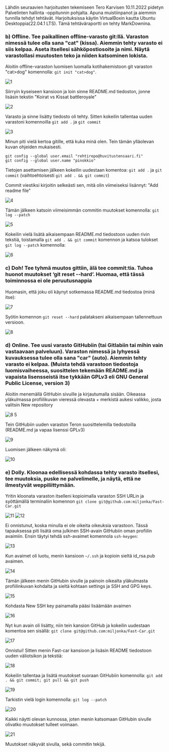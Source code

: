 Lähdin seuraavien harjoitusten tekemiseen Tero Karvisen 10.11.2022 pidetyn Palvelinten hallinta -oppitunnin pohjalta. Apuna muistiinpanot ja aiemmin tunnilla tehdyt tehtävät. Harjoituksissa käytin VirtualBoxin kautta Ubuntu Desktoppia(22.04.1 LTS). Tämä tehtäväraportti on tehty MarkDownina.

### b) Offline. Tee paikallinen offline-varasto git:llä. Varaston nimessä tulee olla sana "cat" (kissa). Aiemmin tehty varasto ei siis kelpaa. Aseta itsellesi sähköpostiosoite ja nimi. Näytä varastollasi muutosten teko ja niiden katsominen lokista.

Aloitin offline-varaston luomisen luomalla kotihakemistoon git varaston "cat>dog" komennolla: `git init "cat>dog"`. 

![1](https://user-images.githubusercontent.com/112076418/201332468-00ad65c0-aeeb-48ad-a935-8ab731ec1a51.png)

Siirryin kyseiseen kansioon ja loin sinne README.md tiedoston, jonne lisäsin tekstin "Koirat vs Kissat battleroyale"

![2](https://user-images.githubusercontent.com/112076418/201332477-c0f105a9-8e73-4da4-9eab-4504d52cd29d.png)

Varasto ja sinne lisätty tiedosto oli tehty. Sitten kokeilin tallentaa uuden varastoni komennoilla `git add .` ja `git commit` 

![3](https://user-images.githubusercontent.com/112076418/201333977-dcf44829-37b9-475b-9f3f-a7d43c7b8ab3.png)

Minun piti vielä kertoa gitille, että kuka minä olen. Tein tämän ylläolevan kuvan ohjeiden mukaisesti.
```
git config --global user.email "rehtirepo@huvitustensaari.fi"
git config --global user.name "pinokkio"
```
Tietojen asettamisen jälkeen kokeilin uudestaan komentoa: `git add .` ja `git commit` (vaihtoehtoisesti `git add . && git commit`)

Commit viestiksi kirjoitin selkeästi sen, mitä olin viimeiseksi lisännyt: "Add readme file" 

![4](https://user-images.githubusercontent.com/112076418/201336378-70b03c7d-53cc-4478-9e0e-fabbd6d9649a.png)

Tämän jälkeen katsoin viimeisimmän commitin muutokset komennolla: `git log --patch`

![5](https://user-images.githubusercontent.com/112076418/201337476-4633970c-f5ba-4a58-9dea-92e533ec8b1a.png)

Kokeilin vielä lisätä aikaisempaan README.md tiedostoon uuden rivin tekstiä, toistamalla `git add . && git commit` komennon ja katsoa tulokset `git log --patch` komennolla:

![6](https://user-images.githubusercontent.com/112076418/201338257-72033b71-1086-476d-a8f5-e26fb6534eb7.png)

### c) Doh! Tee tyhmä muutos gittiin, älä tee commit:tia. Tuhoa huonot muutokset ‘git reset --hard’. Huomaa, että tässä toiminnossa ei ole peruutusnappia

Huomasin, että joku oli käynyt sotkemassa README.md tiedostoa (minä itse):

![7](https://user-images.githubusercontent.com/112076418/201343131-9d652548-14bf-4917-9dc2-5d7cfb768264.png)

Syötin komennon `git reset --hard` palatakseni aikaisempaan tallennettuun versioon.

![8](https://user-images.githubusercontent.com/112076418/201343704-01014973-47b0-4a94-bf52-e3c5c89edbf2.png)

### d) Online. Tee uusi varasto GitHubiin (tai Gitlabiin tai mihin vain vastaavaan palveluun). Varaston nimessä ja lyhyessä kuvauksessa tulee olla sana "car" (auto). Aiemmin tehty varasto ei kelpaa. (Muista tehdä varastoon tiedostoja luomisvaiheessa, suosittelen tekemään README.md ja vapaista lisensseistä itse tykkään GPLv3 eli GNU General Public License, version 3)

Aloitin menemällä GitHubin sivuille ja kirjautumalla sisään. Oikeassa yläkulmassa profiilikuvan vieressä olevasta + merkistä aukesi valikko, josta valitsin New repository

![8 5](https://user-images.githubusercontent.com/112076418/201345372-d96d689b-9384-4416-810c-37879e2b790a.png)


Tein GitHubiin uuden varaston Teron suosittelemilla tiedostoilla (README.md ja vapaa lisenssi GPLv3) 

![9](https://user-images.githubusercontent.com/112076418/201345448-c47ac583-f7bc-42ce-a750-bf5ba0376095.png)

Luomisen jälkeen näkymä oli:

![10](https://user-images.githubusercontent.com/112076418/201351124-ac66b118-99df-46fd-bf90-c19dccbccd0b.png)

### e) Dolly. Kloonaa edellisessä kohdassa tehty varasto itsellesi, tee muutoksia, puske ne palvelimelle, ja näytä, että ne ilmestyvät weppiliittymään.

Yritin kloonata varaston itselleni kopioimalla varaston SSH URLin ja syöttämällä terminaliin komennon `git clone git@github.com:miljonka/Fast-Car.git`


![11](https://user-images.githubusercontent.com/112076418/201360295-ac0dae97-8507-45df-9625-c80d4dbea0b6.png) ![12](https://user-images.githubusercontent.com/112076418/201360717-860843bf-de56-43af-8e2f-496488f2dac3.png)

Ei onnistunut, koska minulla ei ole oikeita oikeuksia varastoon. Tässä tapauksessa piti lisätä oma julkinen SSH-avain GitHubiin oman profiilin avaimiin. Ensin täytyi tehdä ssh-avaimet komennola `ssh-keygen`:

![13](https://user-images.githubusercontent.com/112076418/201362064-23bb1c46-fae4-4ded-a3a8-581d6ec1f807.png)

Kun avaimet oli luotu, menin kansioon `~/.ssh` ja kopioin sieltä id_rsa.pub avaimen. 

![14](https://user-images.githubusercontent.com/112076418/201362605-ca60e475-d0c4-44ce-9900-70af134c443a.png)

Tämän jälkeen menin GitHubin sivulle ja painoin oikealta yläkulmasta profiilinkuvan kohdalta ja sieltä kohtaan settings ja SSH and GPG keys.

![15](https://user-images.githubusercontent.com/112076418/201363439-34c211fc-58d7-46b4-99ef-f3fb3c8ab82d.png)

Kohdasta New SSH key painamalla pääsi lisäämään avaimen

![16](https://user-images.githubusercontent.com/112076418/201364109-a5203d67-03a2-4de1-9ba2-408ad311e90f.png)

Nyt kun avain oli lisätty, niin tein kansion GitHub ja kokeilin uudestaan komentoa sen sisällä: `git clone git@github.com:miljonka/Fast-Car.git`

![17](https://user-images.githubusercontent.com/112076418/201364869-0ce358cf-56ff-4e48-959a-d4e7b2bc0b6d.png)

Onnistui! Sitten menin Fast-car kansioon ja lisäsin README tiedostoon uuden väliotsikon ja tekstiä:

![18](https://user-images.githubusercontent.com/112076418/201365830-20c74559-d5a4-4e6e-8e52-7a55ff9d4af3.png)

Kokeilin tallentaa ja lisätä muutokset suoraan GitHubiin komennolla: `git add . && git commit; git pull && git push`

![19](https://user-images.githubusercontent.com/112076418/201366304-bb8918db-d2ee-43a0-9908-0a4c8341313a.png)

Tarkistin vielä login komennolla: `git log --patch`

![20](https://user-images.githubusercontent.com/112076418/201366572-cc6d15cb-cee8-41da-8bb0-b39518fdf38f.png)

Kaikki näytti olevan kunnossa, joten menin katsomaan GitHubin sivulle olivatko muutokset tulleet voimaan.

![21](https://user-images.githubusercontent.com/112076418/201366907-42282c4f-daf1-4a9f-967c-8088eefa6d37.png)

Muutokset näkyvät sivulla, sekä commitin tekijä.
